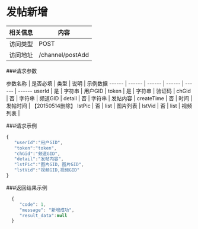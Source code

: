 # 发帖新增
 相关信息 | 内容
 ------ | ------
 访问类型 | POST
 访问地址 | /channel/postAdd

###请求参数

 参数名称 | 是否必填 | 类型 | 说明 | 示例数据
 ------ | ------ | ------ | ------ | ------ | ------
 userId | 是 | 字符串 | 用户GID | 
 token | 是 | 字符串 | 验证码 | 
 chGid | 否 | 字符串 | 频道GID | 
 detail | 否 | 字符串 | 发帖内容 | 
 createTime | 否 | 时间 | 发帖时间 | 【20150514删除】
 lstPic | 否 | list | 图片列表 | 
 lstVid | 否 | list | 视频列表 | 



###请求示例
```javascript
{
   "userId":"用户GID",
   "token":"token",
   "chGid":"频道GID",
   "detail":"发帖内容",
   "lstPic":"图片GID，图片GID",
   "lstVid":"视频GID,视频GID"
}
```

###返回结果示例
```javascript
  {
     "code": 1,
     "message": "新增成功",
     "result_data":null
  }
```

